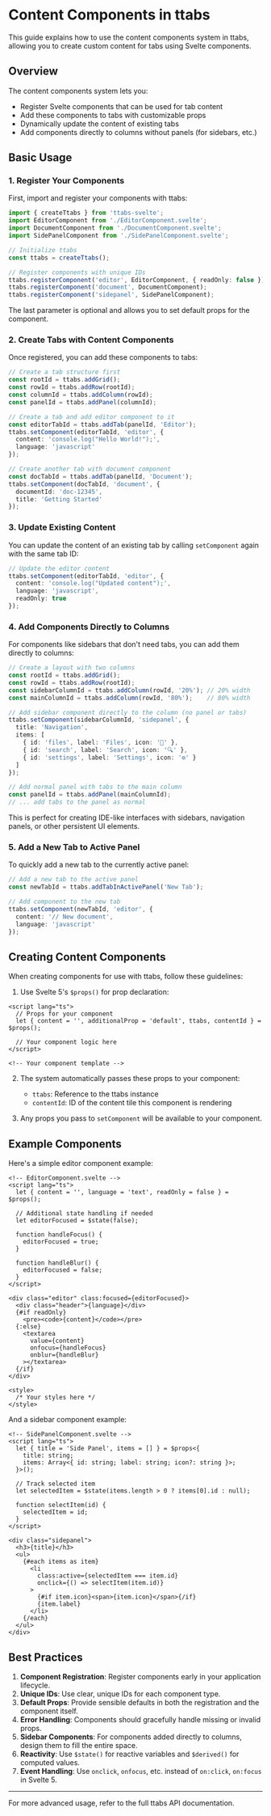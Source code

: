 # Content Components in ttabs

This guide explains how to use the content components system in ttabs, allowing you to create custom content for tabs using Svelte components.

## Overview

The content components system lets you:
- Register Svelte components that can be used for tab content
- Add these components to tabs with customizable props
- Dynamically update the content of existing tabs
- Add components directly to columns without panels (for sidebars, etc.)

## Basic Usage

### 1. Register Your Components

First, import and register your components with ttabs:

```typescript
import { createTtabs } from 'ttabs-svelte';
import EditorComponent from './EditorComponent.svelte';
import DocumentComponent from './DocumentComponent.svelte';
import SidePanelComponent from './SidePanelComponent.svelte';

// Initialize ttabs
const ttabs = createTtabs();

// Register components with unique IDs
ttabs.registerComponent('editor', EditorComponent, { readOnly: false });
ttabs.registerComponent('document', DocumentComponent);
ttabs.registerComponent('sidepanel', SidePanelComponent);
```

The last parameter is optional and allows you to set default props for the component.

### 2. Create Tabs with Content Components

Once registered, you can add these components to tabs:

```typescript
// Create a tab structure first
const rootId = ttabs.addGrid();
const rowId = ttabs.addRow(rootId);
const columnId = ttabs.addColumn(rowId);
const panelId = ttabs.addPanel(columnId);

// Create a tab and add editor component to it
const editorTabId = ttabs.addTab(panelId, 'Editor');
ttabs.setComponent(editorTabId, 'editor', { 
  content: 'console.log("Hello World!");',
  language: 'javascript'
});

// Create another tab with document component
const docTabId = ttabs.addTab(panelId, 'Document');
ttabs.setComponent(docTabId, 'document', { 
  documentId: 'doc-12345',
  title: 'Getting Started'
});
```

### 3. Update Existing Content

You can update the content of an existing tab by calling `setComponent` again with the same tab ID:

```typescript
// Update the editor content
ttabs.setComponent(editorTabId, 'editor', { 
  content: 'console.log("Updated content");',
  language: 'javascript',
  readOnly: true
});
```

### 4. Add Components Directly to Columns

For components like sidebars that don't need tabs, you can add them directly to columns:

```typescript
// Create a layout with two columns
const rootId = ttabs.addGrid();
const rowId = ttabs.addRow(rootId);
const sidebarColumnId = ttabs.addColumn(rowId, '20%'); // 20% width
const mainColumnId = ttabs.addColumn(rowId, '80%');    // 80% width

// Add sidebar component directly to the column (no panel or tabs)
ttabs.setComponent(sidebarColumnId, 'sidepanel', {
  title: 'Navigation',
  items: [
    { id: 'files', label: 'Files', icon: '📁' },
    { id: 'search', label: 'Search', icon: '🔍' },
    { id: 'settings', label: 'Settings', icon: '⚙️' }
  ]
});

// Add normal panel with tabs to the main column
const panelId = ttabs.addPanel(mainColumnId);
// ... add tabs to the panel as normal
```

This is perfect for creating IDE-like interfaces with sidebars, navigation panels, or other persistent UI elements.

### 5. Add a New Tab to Active Panel

To quickly add a new tab to the currently active panel:

```typescript
// Add a new tab to the active panel
const newTabId = ttabs.addTabInActivePanel('New Tab');

// Add component to the new tab
ttabs.setComponent(newTabId, 'editor', { 
  content: '// New document',
  language: 'javascript'
});
```

## Creating Content Components

When creating components for use with ttabs, follow these guidelines:

1. Use Svelte 5's `$props()` for prop declaration:

```svelte
<script lang="ts">
  // Props for your component
  let { content = '', additionalProp = 'default', ttabs, contentId } = $props();
  
  // Your component logic here
</script>

<!-- Your component template -->
```

2. The system automatically passes these props to your component:
   - `ttabs`: Reference to the ttabs instance
   - `contentId`: ID of the content tile this component is rendering

3. Any props you pass to `setComponent` will be available to your component.

## Example Components

Here's a simple editor component example:

```svelte
<!-- EditorComponent.svelte -->
<script lang="ts">
  let { content = '', language = 'text', readOnly = false } = $props();
  
  // Additional state handling if needed
  let editorFocused = $state(false);
  
  function handleFocus() {
    editorFocused = true;
  }
  
  function handleBlur() {
    editorFocused = false;
  }
</script>

<div class="editor" class:focused={editorFocused}>
  <div class="header">{language}</div>
  {#if readOnly}
    <pre><code>{content}</code></pre>
  {:else}
    <textarea 
      value={content} 
      onfocus={handleFocus}
      onblur={handleBlur}
    ></textarea>
  {/if}
</div>

<style>
  /* Your styles here */
</style>
```

And a sidebar component example:

```svelte
<!-- SidePanelComponent.svelte -->
<script lang="ts">
  let { title = 'Side Panel', items = [] } = $props<{
    title: string;
    items: Array<{ id: string; label: string; icon?: string }>;
  }>();

  // Track selected item
  let selectedItem = $state(items.length > 0 ? items[0].id : null);
  
  function selectItem(id) {
    selectedItem = id;
  }
</script>

<div class="sidepanel">
  <h3>{title}</h3>
  <ul>
    {#each items as item}
      <li 
        class:active={selectedItem === item.id}
        onclick={() => selectItem(item.id)}
      >
        {#if item.icon}<span>{item.icon}</span>{/if}
        {item.label}
      </li>
    {/each}
  </ul>
</div>
```

## Best Practices

1. **Component Registration**: Register components early in your application lifecycle.
2. **Unique IDs**: Use clear, unique IDs for each component type.
3. **Default Props**: Provide sensible defaults in both the registration and the component itself.
4. **Error Handling**: Components should gracefully handle missing or invalid props.
5. **Sidebar Components**: For components added directly to columns, design them to fill the entire space.
6. **Reactivity**: Use `$state()` for reactive variables and `$derived()` for computed values.
7. **Event Handling**: Use `onclick`, `onfocus`, etc. instead of `on:click`, `on:focus` in Svelte 5.

---

For more advanced usage, refer to the full ttabs API documentation. 